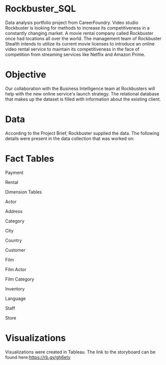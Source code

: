 # Rockbuster_SQL
Data analysis portfolio project from CareerFoundry. Video studio Rockbuster is looking for methods to increase its competitiveness in a constantly changing market.
A movie rental company called Rockbuster once had locations all over the world. The management team of Rockbuster Stealth intends to utilize its current movie licenses to introduce an online video rental service to maintain its competitiveness in the face of competition from streaming services like Netflix and Amazon Prime.

# Objective
Our collaboration with the Business Intelligence team at Rockbusters will help with the new online service's launch strategy. The relational database that makes up the dataset is filled with information about the existing client.

# Data
According to the Project Brief, Rockbuster supplied the data. The following details were present in the data collection that was worked on:


# Fact Tables

Payment

Rental

Dimension Tables

Actor

Address

Category

City

Country

Customer

Film

Film Actor

Film Category

Inventory

Language

Staff

Store

# Visualizations
Visualizations were created in Tableau. The link to the storyboard can be found here:https://rb.gy/gh6ety
